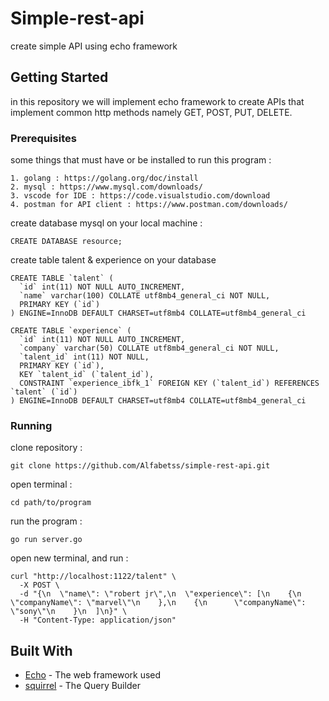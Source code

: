 # Simple-rest-api

create simple API using echo framework

## Getting Started
in this repository we will implement echo framework to create APIs that implement common http methods namely GET, POST, PUT, DELETE. 

### Prerequisites

some things that must have or be installed to run this program : 

```
1. golang : https://golang.org/doc/install
2. mysql : https://www.mysql.com/downloads/
3. vscode for IDE : https://code.visualstudio.com/download
4. postman for API client : https://www.postman.com/downloads/
```

create database mysql on your local machine : 
```
CREATE DATABASE resource;
```

create table talent & experience on your database
```
CREATE TABLE `talent` (
  `id` int(11) NOT NULL AUTO_INCREMENT,
  `name` varchar(100) COLLATE utf8mb4_general_ci NOT NULL,
  PRIMARY KEY (`id`)
) ENGINE=InnoDB DEFAULT CHARSET=utf8mb4 COLLATE=utf8mb4_general_ci
```

```
CREATE TABLE `experience` (
  `id` int(11) NOT NULL AUTO_INCREMENT,
  `company` varchar(50) COLLATE utf8mb4_general_ci NOT NULL,
  `talent_id` int(11) NOT NULL,
  PRIMARY KEY (`id`),
  KEY `talent_id` (`talent_id`),
  CONSTRAINT `experience_ibfk_1` FOREIGN KEY (`talent_id`) REFERENCES `talent` (`id`)
) ENGINE=InnoDB DEFAULT CHARSET=utf8mb4 COLLATE=utf8mb4_general_ci
```

### Running
clone repository :
```
git clone https://github.com/Alfabetss/simple-rest-api.git
```
open terminal : 
```
cd path/to/program
```
run the program : 
```
go run server.go
```
open new terminal, and run : 
```
curl "http://localhost:1122/talent" \
  -X POST \
  -d "{\n  \"name\": \"robert jr\",\n  \"experience\": [\n    {\n      \"companyName\": \"marvel\"\n    },\n    {\n      \"companyName\": \"sony\"\n    }\n  ]\n}" \
  -H "Content-Type: application/json" 
```

## Built With

* [Echo](https://echo.labstack.com/) - The web framework used
* [squirrel](https://github.com/Masterminds/squirrel) - The Query Builder
